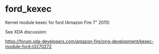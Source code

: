 # ford_kexec
Kernel module kexec for ford (Amazon Fire 7" 2015)

See XDA discussion:

https://forum.xda-developers.com/amazon-fire/orig-development/kexec-module-ford-t3270272
